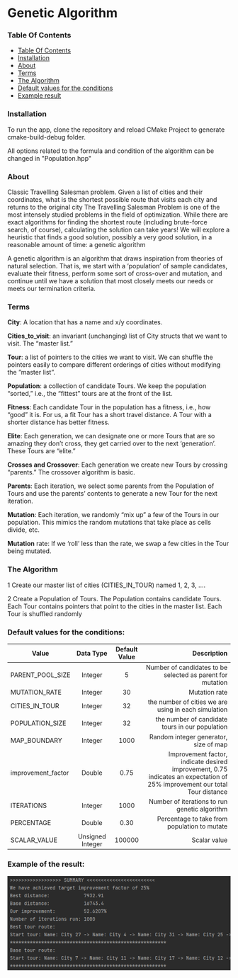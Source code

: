 # Genetic Algorithm

### Table Of Contents
- [Table Of Contents](#table-of-contents)
- [Installation](#instalation)
- [About](#about)
- [Terms](#terms)
- [The Algorithm](#the-algorithm)
- [Default values for the conditions](#default-values-for-the-conditions)
- [Example result](#example-of-the-result)

### Installation

To run the app, clone the repository and reload CMake Project to generate cmake-build-debug folder.

All options related to the formula and condition of the algorithm can be changed in "Population.hpp"

### About

Classic Travelling Salesman problem. Given a list of cities and their coordinates, what is the shortest possible route that visits each city and returns to the original city
The Travelling Salesman Problem is one of the most intensely studied problems in the field of optimization. While there are exact algorithms for finding the shortest route (including brute-force search, of course), calculating the solution can take years! We will explore a heuristic that finds a good solution, possibly a very good solution, in a reasonable amount of time: a genetic algorithm

A genetic algorithm is an algorithm that draws inspiration from theories of natural selection. That is, we start with a ‘population’ of sample candidates, evaluate their fitness, perform some sort of cross-over and mutation, and continue until we have a solution that most closely meets our needs or meets our termination criteria.

### Terms

**City**: A location that has a name and x/y coordinates.

**Cities_to_visit**: an invariant (unchanging) list of City structs that
we want to visit. The “master list.”

**Tour**: a list of pointers to the cities we want to visit. We can shuffle
the pointers easily to compare different orderings of cities
without modifying the ”master list”.

**Population**: a collection of candidate Tours. We keep the
population “sorted,” i.e., the “fittest” tours are at the front of the
list.

**Fitness**: Each candidate Tour in the population has a fitness,
i.e., how “good” it is. For us, a fit Tour has a short travel
distance. A Tour with a shorter distance has better fitness.

**Elite**: Each generation, we can designate one or more Tours
that are so amazing they don’t cross, they get carried over to
the next ‘generation’. These Tours are “elite.”

**Crosses and Crossover**: Each generation we create new Tours
by crossing “parents.” The crossover algorithm is basic.

**Parents**: Each iteration, we select some parents from the
Population of Tours and use the parents’ contents to generate a
new Tour for the next iteration.

**Mutation**: Each iteration, we randomly “mix up” a few of the
Tours in our population. This mimics the random mutations that
take place as cells divide, etc.

**Mutation** rate: If we ‘roll’ less than the rate, we swap a few
cities in the Tour being mutated.

### The Algorithm

1 Create our master list of cities (CITIES_IN_TOUR) named 1, 2, 3, ....

2 Create a Population of Tours. The Population contains 
candidate Tours. Each Tour contains pointers that point to
the cities in the master list. Each Tour is shuffled randomly


### Default values for the conditions:

| Value | Data Type | Default Value | Description
|-----------|:-----------:|:-----------:| -----------:|    
| PARENT_POOL_SIZE | Integer | 5 | Number of candidates to be selected as parent for mutation |
| MUTATION_RATE | Integer | 30 | Mutation rate |
| CITIES_IN_TOUR | Integer | 32 | the number of cities we are using in each simulation |
| POPULATION_SIZE | Integer | 32 | the number of candidate tours in our population |
| MAP_BOUNDARY | Integer | 1000 | Random integer generator, size of map |
| improvement_factor | Double | 0.75 | Improvement factor, indicate desired improvement, 0.75 indicates an expectation of 25% improvement our total Tour distance |
| ITERATIONS | Integer | 1000 | Number of iterations to run genetic algorithm |
| PERCENTAGE | Double | 0.30 | Percentage to take from population to mutate |
| SCALAR_VALUE | Unsigned Integer | 100000 | Scalar value |


### Example of the result:

![image](Summary.png)